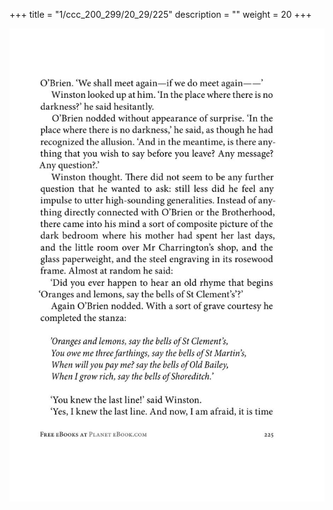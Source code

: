 +++
title = "1/ccc_200_299/20_29/225"
description = ""
weight = 20
+++

<img class="center-fit-jpg" src="/jpg_/out_jpg_1984__225.jpg" ></img>

